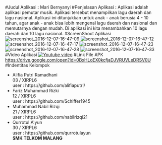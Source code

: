 #Judul Aplikasi :  Mari Bernyanyi
#Penjelasan Aplikasi : 
Aplikasi adalah aplikasi pemutar musik. Aplikasi tersebut menampilkan lagu daerah dan lagu nasional. Aplikasi ini ditunjukkan untuk 
anak - anak berusia 4 - 10 tahun, agar anak - anak bisa lebih mengenal lagu daerah dan nasional dan memutarnya dengan mudah.
Di aplikasi ini kita menambahkan 10 lagu daerah dan 10 lagu nasional. 
#ScreenShoot Aplikasi
![screenshot_2016-12-07-16-47-09](https://cloud.githubusercontent.com/assets/22120736/20962763/43ecfbb4-bc9d-11e6-9b2d-c9ae3ad4d793.png)
![screenshot_2016-12-07-16-47-12](https://cloud.githubusercontent.com/assets/22120736/20962766/43eefd74-bc9d-11e6-8555-fe98dc8f24bc.png)
![screenshot_2016-12-07-16-47-17](https://cloud.githubusercontent.com/assets/22120736/20962764/43ee93de-bc9d-11e6-8be8-e4cc3de68d68.png)
![screenshot_2016-12-07-16-47-23](https://cloud.githubusercontent.com/assets/22120736/20962765/43eed948-bc9d-11e6-8539-73c0b6fd3b0a.png)
![screenshot_2016-12-07-16-47-28](https://cloud.githubusercontent.com/assets/22120736/20962767/43f14a7a-bc9d-11e6-8ae6-6be1904ed078.png)
![screenshot_2016-12-07-16-47-33](https://cloud.githubusercontent.com/assets/22120736/20962768/441b3524-bc9d-11e6-9150-34f21ca21b80.png)
#Video Aplikasi
[![Youtube video](https://img.youtube.com/vi/DBGkjoGBldw/0.jpg)](https://youtu.be/DBGkjoGBldw)
#Link File APK
https://drive.google.com/open?id=0BxHLoEX0kcfjaDJVRUVLeDRSV0U
#Indentitas Kelompok
<ul>
<li> Alifia Putri Ramadhani <br> 03 / XIRPL6  <br>
user : https://github.com/alifiaputri/
</li>
<li> Fariz Muhammad Rizki <br> 12 / XIRPL6 <br>
user : https://github.com/Schiffer1945
</li>
<li> Muhammad Nabil Rizqi <br> 21 / XIRPL6 <br>
user : https://github.com/nabilrizqi21
</li>
<li> Qurrotul A'yun <br> 30 / XIRPL6 <br>
user : https://github.com/qurrotulayun
</li>
<b>SMK TELKOM MALANG </b>
</ul>

